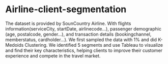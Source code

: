 # Airline-client-segmentation

The dataset is provided by SounCountry Airline. With flights information(serviceCity, startDate, airlinecode...), passenger demographic (age, postalcode, gender...), and transaction details (bookingchannel, memberstatus, cardholder...).
We first sampled the data with 1% and did K-Medoids Clustering.
We identified 5 segments and use Tableau to visualize and find their key characteristics, helping clients to improve their customer experience and compete in the travel market.

